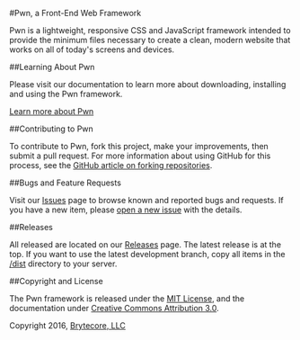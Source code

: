 #Pwn, a Front-End Web Framework

Pwn is a lightweight, responsive CSS and JavaScript framework intended to provide the minimum files necessary 
to create a clean, modern website that works on all of today's screens and devices.

##Learning About Pwn

Please visit our documentation to learn more about downloading, installing and using the Pwn framework.

[Learn more about Pwn](http://pwncss.com)

##Contributing to Pwn

To contribute to Pwn, fork this project, make your improvements, then submit a pull request. For more information
about using GitHub for this process, see the 
[GitHub article on forking repositories](https://help.github.com/articles/fork-a-repo/).

##Bugs and Feature Requests

Visit our [Issues](https://github.com/Brytecore/pwn/issues) page to browse known and reported bugs and requests. If you 
have a new item, please [open a new issue](https://github.com/Brytecore/pwn/issues/new) with the details.

##Releases

All released are located on our [Releases](https://github.com/Brytecore/pwn/releases) page. The latest release is at the 
top. If you want to use the latest development branch, copy all items in the 
[/dist](https://github.com/Brytecore/pwn/tree/master/dist) directory to your server.

##Copyright and License

The Pwn framework is released under the [MIT License](https://github.com/Brytecore/pwn/blob/master/LICENSE), and the 
documentation under [Creative Commons Attribution 3.0](https://github.com/Brytecore/pwn/blob/gh-pages/LICENSE).

Copyright 2016, [Brytecore, LLC](http://brytecore.com)